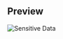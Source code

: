 ## Preview
![Sensitive Data](https://github.com/moubarak/sensitive-data/assets/885084/2d9b2a88-e192-4377-8926-759241201d3f)
